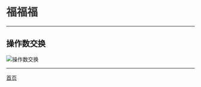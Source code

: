 # <font face="楷体" color=#333333>福福福</font>

-------------------------------------------------------------------------------------------

## 操作数交换
![操作数交换](https://www.joyupx.com/image/difference.jpg "操作数交换（swap number）")

-------------------------------------------------------------------------------------------

[首页](/)